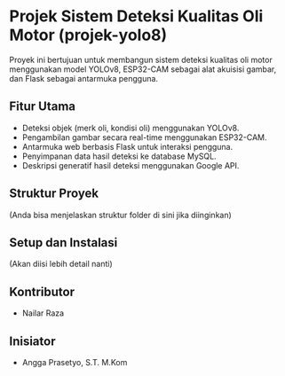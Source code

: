 # Projek Sistem Deteksi Kualitas Oli Motor (projek-yolo8)

Proyek ini bertujuan untuk membangun sistem deteksi kualitas oli motor menggunakan model YOLOv8, ESP32-CAM sebagai alat akuisisi gambar, dan Flask sebagai antarmuka pengguna.

## Fitur Utama
- Deteksi objek (merk oli, kondisi oli) menggunakan YOLOv8.
- Pengambilan gambar secara real-time menggunakan ESP32-CAM.
- Antarmuka web berbasis Flask untuk interaksi pengguna.
- Penyimpanan data hasil deteksi ke database MySQL.
- Deskripsi generatif hasil deteksi menggunakan Google API.

## Struktur Proyek
(Anda bisa menjelaskan struktur folder di sini jika diinginkan)

## Setup dan Instalasi
(Akan diisi lebih detail nanti)

## Kontributor
- Nailar Raza

## Inisiator
- Angga Prasetyo, S.T. M.Kom